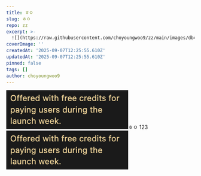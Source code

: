 ```yaml
---
title: ㅎㅇ
slug: ㅎㅇ
repo: zz
excerpt: >-
  ![](https://raw.githubusercontent.com/choyoungwoo9/zz/main/images/db4f3ebf-38b2-4b79-8db8-3a51309e54
coverImage: ''
createdAt: '2025-09-07T12:25:55.610Z'
updatedAt: '2025-09-07T12:25:55.610Z'
pinned: false
tags: []
author: choyoungwoo9
---
```

![](https://raw.githubusercontent.com/choyoungwoo9/zz/main/images/db4f3ebf-38b2-4b79-8db8-3a51309e54d1.png)ㅎㅇ
123
![](https://raw.githubusercontent.com/choyoungwoo9/zz/main/images/26b45f63-57fa-41ba-8ab6-4c87b473ebd4.png)

